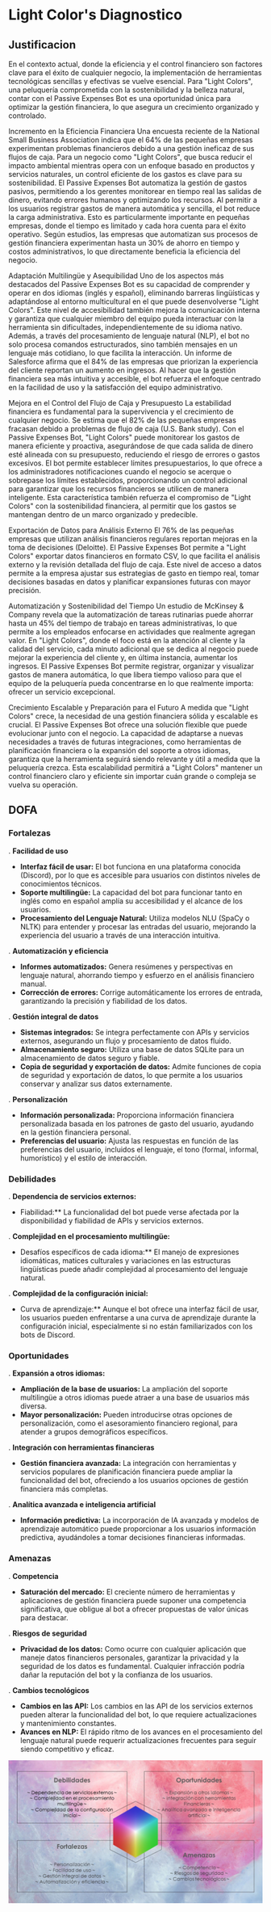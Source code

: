 # Light Color's Diagnostico

## Justificacion

En el contexto actual, donde la eficiencia y el control financiero son factores clave para el éxito de cualquier negocio, la implementación de herramientas tecnológicas sencillas y efectivas se vuelve esencial. Para "Light Colors", una peluquería comprometida con la sostenibilidad y la belleza natural, contar con el Passive Expenses Bot es una oportunidad única para optimizar la gestión financiera, lo que asegura un crecimiento organizado y controlado.

Incremento en la Eficiencia Financiera Una encuesta reciente de la National Small Business Association indica que el 64% de las pequeñas empresas experimentan problemas financieros debido a una gestión ineficaz de sus flujos de caja. Para un negocio como "Light Colors", que busca reducir el impacto ambiental mientras opera con un enfoque basado en productos y servicios naturales, un control eficiente de los gastos es clave para su sostenibilidad. El Passive Expenses Bot automatiza la gestión de gastos pasivos, permitiendo a los gerentes monitorear en tiempo real las salidas de dinero, evitando errores humanos y optimizando los recursos.
Al permitir a los usuarios registrar gastos de manera automática y sencilla, el bot reduce la carga administrativa. Esto es particularmente importante en pequeñas empresas, donde el tiempo es limitado y cada hora cuenta para el éxito operativo. Según estudios, las empresas que automatizan sus procesos de gestión financiera experimentan hasta un 30% de ahorro en tiempo y costos administrativos, lo que directamente beneficia la eficiencia del negocio.

Adaptación Multilingüe y Asequibilidad Uno de los aspectos más destacados del Passive Expenses Bot es su capacidad de comprender y operar en dos idiomas (inglés y español), eliminando barreras lingüísticas y adaptándose al entorno multicultural en el que puede desenvolverse "Light Colors". Este nivel de accesibilidad también mejora la comunicación interna y garantiza que cualquier miembro del equipo pueda interactuar con la herramienta sin dificultades, independientemente de su idioma nativo.
Además, a través del procesamiento de lenguaje natural (NLP), el bot no solo procesa comandos estructurados, sino también mensajes en un lenguaje más cotidiano, lo que facilita la interacción. Un informe de Salesforce afirma que el 84% de las empresas que priorizan la experiencia del cliente reportan un aumento en ingresos. Al hacer que la gestión financiera sea más intuitiva y accesible, el bot refuerza el enfoque centrado en la facilidad de uso y la satisfacción del equipo administrativo.

Mejora en el Control del Flujo de Caja y Presupuesto La estabilidad financiera es fundamental para la supervivencia y el crecimiento de cualquier negocio. Se estima que el 82% de las pequeñas empresas fracasan debido a problemas de flujo de caja (U.S. Bank study). Con el Passive Expenses Bot, "Light Colors" puede monitorear los gastos de manera eficiente y proactiva, asegurándose de que cada salida de dinero esté alineada con su presupuesto, reduciendo el riesgo de errores o gastos excesivos.
El bot permite establecer límites presupuestarios, lo que ofrece a los administradores notificaciones cuando el negocio se acerque o sobrepase los límites establecidos, proporcionando un control adicional para garantizar que los recursos financieros se utilicen de manera inteligente. Esta característica también refuerza el compromiso de "Light Colors" con la sostenibilidad financiera, al permitir que los gastos se mantengan dentro de un marco organizado y predecible.

Exportación de Datos para Análisis Externo El 76% de las pequeñas empresas que utilizan análisis financieros regulares reportan mejoras en la toma de decisiones (Deloitte). El Passive Expenses Bot permite a "Light Colors" exportar datos financieros en formato CSV, lo que facilita el análisis externo y la revisión detallada del flujo de caja. Este nivel de acceso a datos permite a la empresa ajustar sus estrategias de gasto en tiempo real, tomar decisiones basadas en datos y planificar expansiones futuras con mayor precisión.

Automatización y Sostenibilidad del Tiempo Un estudio de McKinsey & Company revela que la automatización de tareas rutinarias puede ahorrar hasta un 45% del tiempo de trabajo en tareas administrativas, lo que permite a los empleados enfocarse en actividades que realmente agregan valor. En "Light Colors", donde el foco está en la atención al cliente y la calidad del servicio, cada minuto adicional que se dedica al negocio puede mejorar la experiencia del cliente y, en última instancia, aumentar los ingresos. El Passive Expenses Bot permite registrar, organizar y visualizar gastos de manera automática, lo que libera tiempo valioso para que el equipo de la peluquería pueda concentrarse en lo que realmente importa: ofrecer un servicio excepcional.

Crecimiento Escalable y Preparación para el Futuro A medida que "Light Colors" crece, la necesidad de una gestión financiera sólida y escalable es crucial. El Passive Expenses Bot ofrece una solución flexible que puede evolucionar junto con el negocio. La capacidad de adaptarse a nuevas necesidades a través de futuras integraciones, como herramientas de planificación financiera o la expansión del soporte a otros idiomas, garantiza que la herramienta seguirá siendo relevante y útil a medida que la peluquería crezca. Esta escalabilidad permitirá a "Light Colors" mantener un control financiero claro y eficiente sin importar cuán grande o compleja se vuelva su operación.

## DOFA

### Fortalezas

. **Facilidad de uso**
  - **Interfaz fácil de usar:** El bot funciona en una plataforma conocida (Discord), por lo que es accesible para usuarios con distintos niveles de conocimientos técnicos.
  - **Soporte multilingüe:** La capacidad del bot para funcionar tanto en inglés como en español amplía su accesibilidad y el alcance de los usuarios.
  - **Procesamiento del Lenguaje Natural:** Utiliza modelos NLU (SpaCy o NLTK) para entender y procesar las entradas del usuario, mejorando la experiencia del usuario a través de una interacción intuitiva.

. **Automatización y eficiencia**
  - **Informes automatizados:** Genera resúmenes y perspectivas en lenguaje natural, ahorrando tiempo y esfuerzo en el análisis financiero manual.
  - **Corrección de errores:** Corrige automáticamente los errores de entrada, garantizando la precisión y fiabilidad de los datos.

. **Gestión integral de datos**
  - **Sistemas integrados:** Se integra perfectamente con APIs y servicios externos, asegurando un flujo y procesamiento de datos fluido.
  - **Almacenamiento seguro:** Utiliza una base de datos SQLite para un almacenamiento de datos seguro y fiable.
  - **Copia de seguridad y exportación de datos:** Admite funciones de copia de seguridad y exportación de datos, lo que permite a los usuarios conservar y analizar sus datos externamente.

. **Personalización**
  - **Información personalizada:** Proporciona información financiera personalizada basada en los patrones de gasto del usuario, ayudando en la gestión financiera personal.
  - **Preferencias del usuario:** Ajusta las respuestas en función de las preferencias del usuario, incluidos el lenguaje, el tono (formal, informal, humorístico) y el estilo de interacción.

### Debilidades

. **Dependencia de servicios externos:**
  - Fiabilidad:** La funcionalidad del bot puede verse afectada por la disponibilidad y fiabilidad de APIs y servicios externos.

. **Complejidad en el procesamiento multilingüe:**
  - Desafíos específicos de cada idioma:** El manejo de expresiones idiomáticas, matices culturales y variaciones en las estructuras lingüísticas puede añadir complejidad al procesamiento del lenguaje natural.

. **Complejidad de la configuración inicial:**
  - Curva de aprendizaje:** Aunque el bot ofrece una interfaz fácil de usar, los usuarios pueden enfrentarse a una curva de aprendizaje durante la configuración inicial, especialmente si no están familiarizados con los bots de Discord.

### Oportunidades
. **Expansión a otros idiomas:**
  - **Ampliación de la base de usuarios:** La ampliación del soporte multilingüe a otros idiomas puede atraer a una base de usuarios más diversa.
  - **Mayor personalización:** Pueden introducirse otras opciones de personalización, como el asesoramiento financiero regional, para atender a grupos demográficos específicos.

. **Integración con herramientas financieras**
  - **Gestión financiera avanzada:** La integración con herramientas y servicios populares de planificación financiera puede ampliar la funcionalidad del bot, ofreciendo a los usuarios opciones de gestión financiera más completas.

. **Analítica avanzada e inteligencia artificial**
  - **Información predictiva:** La incorporación de IA avanzada y modelos de aprendizaje automático puede proporcionar a los usuarios información predictiva, ayudándoles a tomar decisiones financieras informadas.

### Amenazas

. **Competencia**
  - **Saturación del mercado:** El creciente número de herramientas y aplicaciones de gestión financiera puede suponer una competencia significativa, que obligue al bot a ofrecer propuestas de valor únicas para destacar.

. **Riesgos de seguridad**
  - **Privacidad de los datos:** Como ocurre con cualquier aplicación que maneje datos financieros personales, garantizar la privacidad y la seguridad de los datos es fundamental. Cualquier infracción podría dañar la reputación del bot y la confianza de los usuarios.

. **Cambios tecnológicos**
  - **Cambios en las API:** Los cambios en las API de los servicios externos pueden alterar la funcionalidad del bot, lo que requiere actualizaciones y mantenimiento constantes.
  - **Avances en NLP:** El rápido ritmo de los avances en el procesamiento del lenguaje natural puede requerir actualizaciones frecuentes para seguir siendo competitivo y eficaz.


![alt text](DOFA.jpg)
